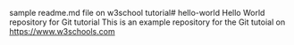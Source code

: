 sample readme.md file on w3school tutorial# hello-world
Hello World repository for Git tutorial
This is an example repository for the Git tutoial on https://www.w3schools.com

